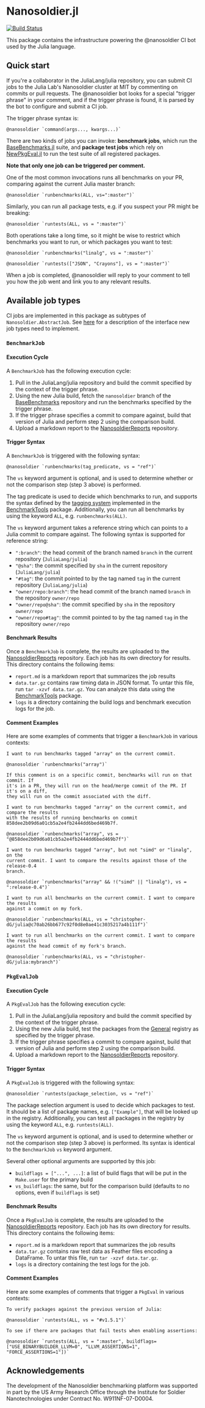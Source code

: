 # Nanosoldier.jl

[![Build Status](https://travis-ci.org/JuliaCI/Nanosoldier.jl.svg?branch=master)](https://travis-ci.org/JuliaCI/Nanosoldier.jl)

This package contains the infrastructure powering the @nanosoldier CI bot used by the Julia language.

## Quick start

If you're a collaborator in the JuliaLang/julia repository, you can submit CI jobs to the Julia Lab's Nanosoldier cluster at MIT by commenting on commits or pull requests. The @nanosoldier bot looks for a special "trigger phrase" in your comment, and if the trigger phrase is found, it is parsed by the bot to configure and submit a CI job.

The trigger phrase syntax is:

```
@nanosoldier `command(args..., kwargs...)`
```

There are two kinds of jobs you can invoke: **benchmark jobs**, which run the [BaseBenchmarks.jl](https://github.com/JuliaCI/BaseBenchmarks.jl) suite, and **package test jobs** which rely on [NewPkgEval.jl](https://github.com/JuliaComputing/NewPkgEval.jl) to run the test suite of all registered packages.

**Note that only one job can be triggered per comment.**

One of the most common invocations runs all benchmarks on your PR, comparing against the current Julia master branch:

```
@nanosoldier `runbenchmarks(ALL, vs=":master")`
```

Similarly, you can run all package tests, e.g. if you suspect your PR might be breaking:

```
@nanosoldier `runtests(ALL, vs = ":master")`
```

Both operations take a long time, so it might be wise to restrict which benchmarks you want to run, or which packages you want to test:

```
@nanosoldier `runbenchmarks("linalg", vs = ":master")`

@nanosoldier `runtests(["JSON", "Crayons"], vs = ":master")`
```

When a job is completed, @nanosoldier will reply to your comment to tell you how the job went and link you to any relevant results.


## Available job types

CI jobs are implemented in this package as subtypes of `Nanosoldier.AbstractJob`. See [here](https://github.com/JuliaCI/Nanosoldier.jl/blob/master/src/jobs/jobs.jl) for a description of the interface new job types need to implement.

### `BenchmarkJob`

#### Execution Cycle

A `BenchmarkJob` has the following execution cycle:

1. Pull in the JuliaLang/julia repository and build the commit specified by the context of the trigger phrase.
2. Using the new Julia build, fetch the `nanosoldier` branch of the [BaseBenchmarks](https://github.com/JuliaCI/BaseBenchmarks.jl) repository and run the benchmarks specified by the trigger phrase.
3. If the trigger phrase specifies a commit to compare against, build that version of Julia and perform step 2 using the comparison build.
4. Upload a markdown report to the [NanosoldierReports](https://github.com/JuliaCI/NanosoldierReports) repository.

#### Trigger Syntax

A `BenchmarkJob` is triggered with the following syntax:

```
@nanosoldier `runbenchmarks(tag_predicate, vs = "ref")`
```

The `vs` keyword argument is optional, and is used to determine whether or not the comparison step (step 3 above) is performed.

The tag predicate is used to decide which benchmarks to run, and supports the syntax defined by the [tagging system](https://github.com/JuliaCI/BenchmarkTools.jl/blob/master/doc/manual.md#indexing-into-a-benchmarkgroup-using-tagged) implemented in the [BenchmarkTools](https://github.com/JuliaCI/BenchmarkTools.jl) package. Additionally, you can run all benchmarks by using the keyword `ALL`, e.g. `runbenchmarks(ALL)`.

The `vs` keyword argument takes a reference string which can points to a Julia commit to compare against. The following syntax is supported for reference string:

- `":branch"`: the head commit of the branch named `branch` in the current repository (`JuliaLang/julia`)
- `"@sha"`: the commit specified by `sha` in the current repository (`JuliaLang/julia`)
- `"#tag"`: the commit pointed to by the tag named `tag` in the current repository (`JuliaLang/julia`)
- `"owner/repo:branch"`: the head commit of the branch named `branch` in the repository `owner/repo`
- `"owner/repo@sha"`: the commit specified by `sha` in the repository `owner/repo`
- `"owner/repo#tag"`: the commit pointed to by the tag named `tag` in the repository `owner/repo`

#### Benchmark Results

Once a `BenchmarkJob` is complete, the results are uploaded to the
[NanosoldierReports](https://github.com/JuliaCI/NanosoldierReports) repository. Each job
has its own directory for results. This directory contains the following items:

- `report.md` is a markdown report that summarizes the job results
- `data.tar.gz` contains raw timing data in JSON format. To untar this file, run
`tar -xzvf data.tar.gz`. You can analyze this data using the
[BenchmarkTools](https://github.com/JuliaCI/NanosoldierReports) package.
- `logs` is a directory containing the build logs and benchmark execution logs for the job.

#### Comment Examples

Here are some examples of comments that trigger a `BenchmarkJob` in various contexts:

```
I want to run benchmarks tagged "array" on the current commit.

@nanosoldier `runbenchmarks("array")`

If this comment is on a specific commit, benchmarks will run on that commit. If
it's in a PR, they will run on the head/merge commit of the PR. If it's on a diff,
they will run on the commit associated with the diff.
```

```
I want to run benchmarks tagged "array" on the current commit, and compare the results
with the results of running benchmarks on commit 858dee2b09d6a01cb5a2e4fb2444dd6bed469b7f.

@nanosoldier `runbenchmarks("array", vs = "@858dee2b09d6a01cb5a2e4fb2444dd6bed469b7f")`
```

```
I want to run benchmarks tagged "array", but not "simd" or "linalg", on the
current commit. I want to compare the results against those of the release-0.4
branch.

@nanosoldier `runbenchmarks("array" && !("simd" || "linalg"), vs = ":release-0.4")`
```

```
I want to run all benchmarks on the current commit. I want to compare the results
against a commit on my fork.

@nanosoldier `runbenchmarks(ALL, vs = "christopher-dG/julia@c70ab26bb677c92f0d8e0ae41c3035217a4b111f")`
```

```
I want to run all benchmarks on the current commit. I want to compare the results
against the head commit of my fork's branch.

@nanosoldier `runbenchmarks(ALL, vs = "christopher-dG/julia:mybranch")`
```

### `PkgEvalJob`

#### Execution Cycle

A `PkgEvalJob` has the following execution cycle:

1. Pull in the JuliaLang/julia repository and build the commit specified by the context of the trigger phrase.
2. Using the new Julia build, test the packages from the [General](https://github.com/JuliaRegistries/General) registry as specified by the trigger phrase.
3. If the trigger phrase specifies a commit to compare against, build that version of Julia and perform step 2 using the comparison build.
4. Upload a markdown report to the [NanosoldierReports](https://github.com/JuliaCI/NanosoldierReports) repository.

#### Trigger Syntax

A `PkgEvalJob` is triggered with the following syntax:

```
@nanosoldier `runtests(package_selection, vs = "ref")`
```

The package selection argument is used to decide which packages to test. It should be a list of package names, e.g. `["Example"]`, that will be looked up in the registry. Additionally, you can test all packages in the registry by using the keyword `ALL`, e.g. `runtests(ALL)`.

The `vs` keyword argument is optional, and is used to determine whether or not the comparison step (step 3 above) is performed. Its syntax is identical to the `BenchmarkJob` `vs` keyword argument.

Several other optional arguments are supported by this job:
- `buildflags = ["...", ...]`: a list of build flags that will be put in the `Make.user` for the primary build
- `vs_buildflags`: the same, but for the comparison build (defaults to no options, even if `buildflags` is set)

#### Benchmark Results

Once a `PkgEvalJob` is complete, the results are uploaded to the
[NanosoldierReports](https://github.com/JuliaCI/NanosoldierReports) repository. Each job
has its own directory for results. This directory contains the following items:

- `report.md` is a markdown report that summarizes the job results
- `data.tar.gz` contains raw test data as Feather files encoding a DataFrame. To untar this file, run
`tar -xzvf data.tar.gz`.
- `logs` is a directory containing the test logs for the job.

#### Comment Examples

Here are some examples of comments that trigger a `PkgEval` in various contexts:

```
To verify packages against the previous version of Julia:

@nanosoldier `runtests(ALL, vs = "#v1.5.1")`
```

```
To see if there are packages that fail tests when enabling assertions:

@nanosoldier `runtests(ALL, vs = ":master", buildflags=["USE_BINARYBUILDER_LLVM=0", "LLVM_ASSERTIONS=1", "FORCE_ASSERTIONS=1"])`
```


## Acknowledgements

The development of the Nanosoldier benchmarking platform was supported in part by the US
Army Research Office through the Institute for Soldier Nanotechnologies under Contract
No. W911NF-07-D0004.
